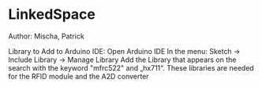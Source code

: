 # LinkedSpace

Author: Mischa, Patrick

Library to Add to Arduino IDE:
	Open Arduino IDE
	In the menu: Sketch -> Include Library -> Manage Library 
	Add the Library that appears on the search with the keyword "mfrc522" and 		„hx711“. These libraries are needed for the RFID module and the A2D converter
